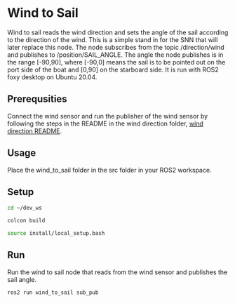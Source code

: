 # Wind to Sail

Wind to sail reads the wind direction and sets the angle of the sail according to the direction of the wind. This is a simple stand in for the SNN that will later replace this node. The node subscribes from the topic /direction/wind and publishes to /position/SAIL_ANGLE. The angle the node publishes is in the range [-90,90], where [-90,0] means the sail is to be pointed out on the port side of the boat and [0,90] on the starboard side. It is run with ROS2 foxy desktop on Ubuntu 20.04.

## Prerequsities

Connect the wind sensor and run the publisher of the wind sensor by following the steps in the README in the wind direction folder, [wind direction README](https://github.com/AutoSail-MDH/AutoSail-HT21/tree/main/micro-ROS/Sensors/wind_direction/wind_direction_ros2).

## Usage

Place the wind_to_sail folder in the src folder in your ROS2 workspace.

## Setup

```bash
cd ~/dev_ws

colcon build

source install/local_setup.bash
```

## Run

Run the wind to sail node that reads from the wind sensor and publishes the sail angle.
```bash
ros2 run wind_to_sail sub_pub
```
